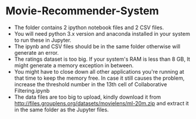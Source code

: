 # Movie-Recommender-System

- The folder contains 2 ipython notebook files and 2 CSV files.
- You will need python 3.x version and anaconda installed in your system to run these in Jupyter.
- The ipynb and CSV files should be in the same folder otherwise will generate an error.
- The ratings dataset is too big. If your system's RAM is less than 8 GB, It might generate a memory exception in between.
- You might have to close down all other applications you're running at that time to keep the memory free. In case it still causes
  the problem, increase the threshold number in the 13th cell of Collaborative Filtering.ipynb
- The data files are too big to upload, kindly download it from http://files.grouplens.org/datasets/movielens/ml-20m.zip and extract
  it in the same folder as the Jupyter files. 
